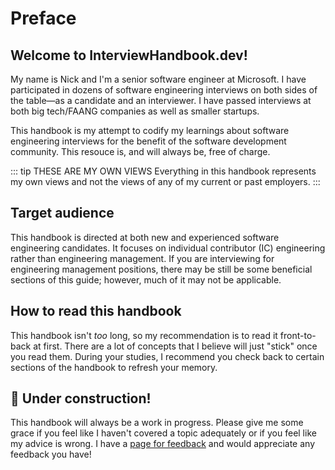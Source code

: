 # Preface

## Welcome to InterviewHandbook.dev!

My name is Nick and I'm a senior software engineer at Microsoft. I have participated in dozens of software engineering interviews on both sides of the table&mdash;as a candidate and an interviewer. I have passed interviews at both big tech/FAANG companies as well as smaller startups.

This handbook is my attempt to codify my learnings about software engineering interviews for the benefit of the software development community. This resouce is, and will always be, free of charge.

::: tip THESE ARE MY OWN VIEWS
Everything in this handbook represents my own views and not the views of any of my current or past employers.
:::

## Target audience

This handbook is directed at both new and experienced software engineering candidates. It focuses on individual contributor (IC) engineering rather than engineering management. If you are interviewing for engineering management positions, there may be still be some beneficial sections of this guide; however, much of it may not be applicable.

## How to read this handbook

This handbook isn't _too_ long, so my recommendation is to read it front-to-back at first. There are a lot of concepts that I believe will just "stick" once you read them. During your studies, I recommend you check back to certain sections of the handbook to refresh your memory.

## 🚧 Under construction!

This handbook will always be a work in progress. Please give me some grace if you feel like I haven't covered a topic adequately or if you feel like my advice is wrong. I have a [page for feedback](./feedback) and would appreciate any feedback you have!
